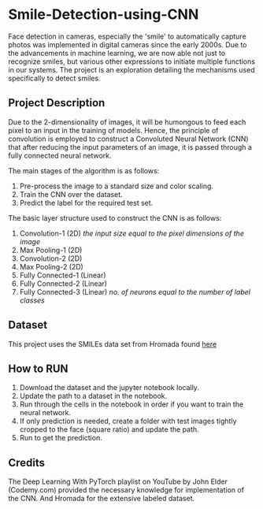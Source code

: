 # Smile-Detection-using-CNN
Face detection in cameras, especially the 'smile' to automatically capture photos was implemented in digital cameras since the early 2000s. Due to the advancements in machine learning, we are now able not just to recognize smiles, but various other expressions to initiate multiple functions in our systems. The project is an exploration detailing the mechanisms used specifically to detect smiles.
## Project Description
Due to the 2-dimensionality of images, it will be humongous to feed each pixel to an input in the training of models. Hence, the principle of convolution is employed to construct a Convoluted Neural Network (CNN) that after reducing the input parameters of an image, it is passed through a fully connected neural network.

The main stages of the algorithm is as follows:
1. Pre-process the image to a standard size and color scaling.
2. Train the CNN over the dataset.
3. Predict the label for the required test set.

The basic layer structure used to construct the CNN is as follows:
1. Convolution-1 (2D)            _the input size equal to the pixel dimensions of the image_
2. Max Pooling-1 (2D)
3. Convolution-2 (2D)
4. Max Pooling-2 (2D)
5. Fully Connected-1 (Linear)
6. Fully Connected-2 (Linear)
7. Fully Connected-3 (Linear)    _no. of neurons equal to the number of label classes_
## Dataset
This project uses the SMILEs data set from Hromada found [here](https://github.com/hromi/SMILEsmileD.git)
## How to RUN
1. Download the dataset and the jupyter notebook locally.
2. Update the path to a dataset in the notebook.
3. Run through the cells in the notebook in order if you want to train the neural network.
4. If only prediction is needed, create a folder with test images tightly cropped to the face (square ratio) and update the path.
5. Run to get the prediction.
## Credits
The Deep Learning With PyTorch playlist on YouTube by John Elder (Codemy.com) provided the necessary knowledge for implementation of the CNN. And Hromada for the extensive labeled dataset. 

